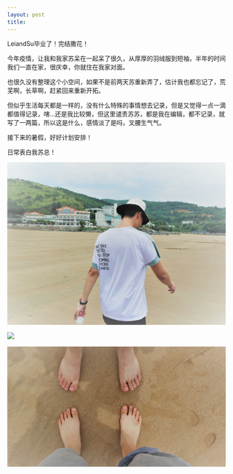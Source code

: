 ```yaml
---
layout: post
title:
---
```


LeiandSu毕业了！完结撒花！

今年疫情，让我和我家苏呆在一起呆了很久，从厚厚的羽绒服到短袖，半年的时间我们一直在家，很庆幸，你就住在我家对面。

也很久没有整理这个小空间，如果不是前两天苏重新弄了，估计我也都忘记了，荒芜啊，长草啊，赶紧回来重新开拓。

但似乎生活每天都是一样的，没有什么特殊的事情想去记录，但是又觉得一点一滴都值得记录，嗐...还是我比较懒，但这里谴责苏苏，都是我在编辑，都不记录，就写了一两篇，所以这是什么，感情淡了是吗，叉腰生气气。

接下来的暑假，好好计划安排！

日常表白我苏总！

![](/assets/images/0704-1.jpg)

![](/assets/images/0704-2.jpg)

![](/assets/images/0704-3.jpg)